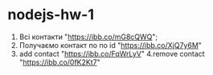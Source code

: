 # nodejs-hw-1
1. Всі контакти "https://ibb.co/mG8cQWQ";
2. Получаємо контакт по по id "https://ibb.co/XjQ7y6M"
3. add contact "https://ibb.co/FqWrLyV"
4.remove contact "https://ibb.co/0fK2Kt7"
